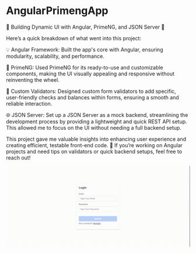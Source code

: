 # AngularPrimengApp

🚀 Building Dynamic UI with Angular, PrimeNG, and JSON Server 🚀


Here’s a quick breakdown of what went into this project:

💡 Angular Framework: Built the app's core with Angular, ensuring modularity, scalability, and performance.

🎨 PrimeNG: Used PrimeNG for its ready-to-use and customizable components, making the UI visually appealing and responsive without reinventing the wheel.

🔐 Custom Validators: Designed custom form validators to add specific, user-friendly checks and balances within forms, ensuring a smooth and reliable interaction.

🌐 JSON Server: Set up a JSON Server as a mock backend, streamlining the development process by providing a lightweight and quick REST API setup. This allowed me to focus on the UI without needing a full backend setup.

This project gave me valuable insights into enhancing user experience and creating efficient, testable front-end code. 🚀 If you’re working on Angular projects and need tips on validators or quick backend setups, feel free to reach out!

![](https://github.com/Walaa-Zahran/angular-primeng-app/blob/master/screen-recorder-fri-nov-01-2024-20-39-07.gif)
